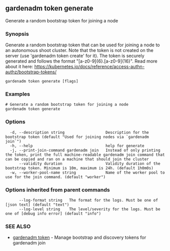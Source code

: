 ## gardenadm token generate

Generate a random bootstrap token for joining a node

### Synopsis

Generate a random bootstrap token that can be used for joining a node to an autonomous shoot cluster.
Note that the token is not created on the server (use 'gardenadm token create' for it).
The token is securely generated and follows the format "[a-z0-9]{6}.[a-z0-9]{16}".
Read more about it here: https://kubernetes.io/docs/reference/access-authn-authz/bootstrap-tokens/

```
gardenadm token generate [flags]
```

### Examples

```
# Generate a random bootstrap token for joining a node
gardenadm token generate
```

### Options

```
  -d, --description string                  Description for the bootstrap token (default "Used for joining nodes via `gardenadm join`")
  -h, --help                                help for generate
  -j, --print-join-command gardenadm join   Instead of only printing the token, print the full machine-readable gardenadm join command that can be copied and ran on a machine that should join the cluster
      --validity duration                   Validity duration of the bootstrap token. Minimum is 10m, maximum is 24h. (default 1h0m0s)
  -w, --worker-pool-name string             Name of the worker pool to use for the join command. (default "worker")
```

### Options inherited from parent commands

```
      --log-format string   The format for the logs. Must be one of [json text] (default "text")
      --log-level string    The level/severity for the logs. Must be one of [debug info error] (default "info")
```

### SEE ALSO

* [gardenadm token](gardenadm_token.md)	 - Manage bootstrap and discovery tokens for gardenadm join

